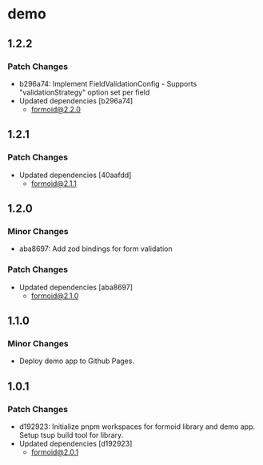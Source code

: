 # demo

## 1.2.2

### Patch Changes

- b296a74: Implement FieldValidationConfig - Supports "validationStrategy" option set per field
- Updated dependencies [b296a74]
  - formoid@2.2.0

## 1.2.1

### Patch Changes

- Updated dependencies [40aafdd]
  - formoid@2.1.1

## 1.2.0

### Minor Changes

- aba8697: Add zod bindings for form validation

### Patch Changes

- Updated dependencies [aba8697]
  - formoid@2.1.0

## 1.1.0

### Minor Changes

- Deploy demo app to Github Pages.

## 1.0.1

### Patch Changes

- d192923: Initialize pnpm workspaces for formoid library and demo app. Setup tsup build tool for library.
- Updated dependencies [d192923]
  - formoid@2.0.1
